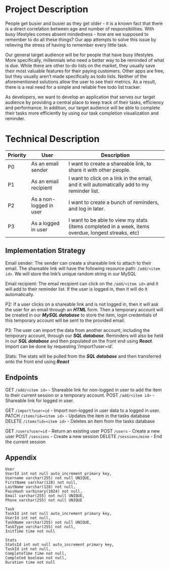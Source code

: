 # Project Description

People get busier and busier as they get older - it is a known fact that there is a direct correlation between age and number of responsibilities. With busy lifestyles comes absent mindedness - how are we supposed to remember to do all these things? Our app attempts to solve this issue by relieving the stress of having to remember every little task.

Our general target audience will be for people that have busy lifestyles. More specifically, millennials who need a better way to be reminded of what is due. While there are other to-do lists on the market, they usually save their most valuable features for their paying customers. Other apps are free, but they usually aren’t made specifically as todo lists. Neither of the aforementioned solutions allow the user to see their metrics. As a result, there is a real need for a simple and reliable free todo list tracker.

As developers, we want to develop an application that serves our target audience by providing a central place to keep track of their tasks, efficiency and performance. In addition, our target audience will be able to complete their tasks more efficiently by using our task completion visualization and reminder.

# Technical Description

| Priority | User                    | Description                                                                                         |
| -------- | ----------------------- | --------------------------------------------------------------------------------------------------- |
| P0       | As an email sender      | I want to create a shareable link, to share it with other people.                                   |
| P1       | As an email recipient   | I want to click on a link in the email, and it will automatically add to my reminder list.          |
| P2       | As a non-logged in user | I want to create a bunch of reminders, and log in later.                                            |
| P3       | As a logged in user     | I want to be able to view my stats (items completed in a week, items overdue, longest streaks, etc) |

## Implementation Strategy

Email sender: The sender can create a shareable link to attach to their email. The shareable link will have the following resource path: ```/add/<item id>```. We will store the link’s unique random string in our MySQL

Email recipient: The email recipient can click on the ```/add/<item id>``` and it will add to their reminder list. If the user is logged in, then it will do it automatically.

P2: If a user clicks on a shareable link and is not logged in, then it will ask the user for an email through an ***HTML*** form. Then a temporary account will be created in our ***MySQL database*** to store the item, login credentials of this temporary account will be sent to the provided email.

P3: The user can import the data from another account, including the temporary account, through our ***SQL database***. Reminders will also be held in our ***SQL database*** and then populated on the front end using ***React***. Import can be done by requesting ‘/import?user=id’.

Stats: The stats will be pulled from the ***SQL database*** and then transferred onto the front end using ***React***

## Endpoints

GET ```/add/<item id>``` - Shareable link for non-logged in user to add the item to their current session or a temporary account.
POST ```/add/<item id>``` - Shareable link for logged in user.

GET ```/import?user=id``` - Import non-logged in user data to a logged in user.
PATCH ```/items?id=<item id>``` - Updates the item in the tasks database
DELETE ```/items?id=<item id>``` - Deletes an item from the tasks database

GET ```/users?user=id``` - Return an existing user
POST ```/users``` - Create a new user
POST ```/sessions``` - Create a new session
DELETE ```/sessions/mine``` - End the current session

## Appendix

```
User
UserId int not null auto_increment primary key,
Username varchar(255) not null UNIQUE,
FirstName varchar(128) not null,
LastName varchar(128) not null,
PassHash varbinary(1024) not null,
Email varchar(255) not null UNIQUE,
Phone varchar(255) not null UNIQUE

Task
TaskId int not null auto_increment primary key,
UserId int not null,
TaskName varchar(255) not null UNIQUE,
TaskType varchar(255) not null,
InitTime time not null

Stats
StatsId int not null auto_increment primary key,
TaskId int not null,
CompleteTime time not null,
Completed boolean not null,
Duration time not null
```

